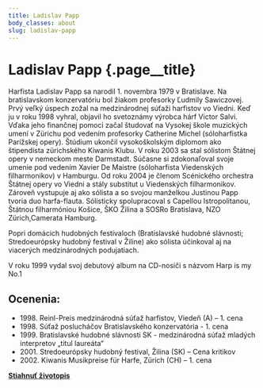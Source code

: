 ```yaml
---
title: Ladislav Papp
body_classes: about
slug: ladislav-papp
---
```


# Ladislav Papp {.page__title}

Harfista Ladislav Papp sa narodil 1. novembra 1979 v Bratislave. Na
bratislavskom konzervatóriu bol žiakom profesorky Ľudmily Sawiczovej. Prvý veľký úspech zožal na medzinárodnej súťaži harfistov vo Viedni. Keď ju v roku 1998
vyhral, objavil ho svetoznámy výrobca hárf Victor Salvi. Vďaka jeho finančnej pomoci začal študovať na Vysokej škole muzických umení v Zürichu pod vedením profesorky Catherine Michel (sóloharfistka Parížskej opery). Štúdium ukončil vysokoškolským diplomom ako štipendista zürichského Kiwanis Klubu. V roku 2003
sa stal sólistom Štátnej opery v nemeckom meste Darmstadt. Súčasne si
zdokonaľoval svoje umenie pod vedením Xavier De Maistre (sóloharfista
Viedenských filharmonikov) v Hamburgu. Od roku 2004 je členom Scénického
orchestra Štátnej opery vo Viedni a stály substitut u Viedenských filharmonikov. Zároveň vystupuje aj ako sólista a so svojou manželkou Justinou Papp tvoria duo harfa-flauta. Sólisticky spolupracoval s Capellou Istropolitanou, Štátnou filharmóniou Košice, ŠKO Žilina a SOSRo Bratislava, NZO Zürich,Camerata Hamburg.

Popri domácich hudobných festivaloch (Bratislavské hudobné slávnosti; Stredoeurópsky hudobný festival v Žiline) ako sólista účinkoval aj na viacerých medzinárodných podujatiach.

V roku 1999 vydal svoj debutový album na CD-nosiči s názvom Harp is my No.1

## Ocenenia:

- 1998\. Reinl-Preis medzinárodná súťaž harfistov, Viedeň (A) – 1. cena
- 1998\. Súťaž poslucháčov Bratislavského konzervatória - 1. cena
- 1999\. Bratislavské hudobné slávnosti SK - medzinárodná súťaž mladých
interpretov „titul laureáta“
- 2001\. Stredoeurópsky hudobný festival, Žilina (SK) – Cena kritikov
- 2002\. Kiwanis Musikpreise für Harfe, Zürich (CH) – 1. cena

**[Stiahnuť životopis](Ladislav-Papp-cv-sk.pdf)**
